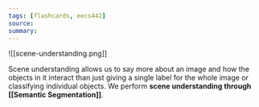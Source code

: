 ```yaml
---
tags: [flashcards, eecs442]
source:
summary:
---
```


![[scene-understanding.png]]

Scene understanding allows us to say more about an image and how the objects in it interact than just giving a single label for the whole image or classifying individual objects. We perform **scene understanding through [[Semantic Segmentation]]**.